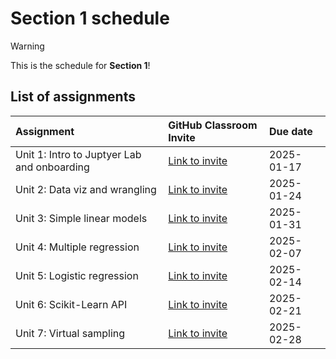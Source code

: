 # Section 1 schedule

> [!WARNING]  
> This is the schedule for **Section 1**!

## List of assignments

| **Assignment** | **GitHub Classroom Invite** | **Due date** |
|:--- |:--- |:--- |
| Unit 1: Intro to Juptyer Lab and onboarding | [Link to invite](https://classroom.github.com/a/RsQMJhHb) | 2025-01-17 |
| Unit 2: Data viz and wrangling | [Link to invite](https://classroom.github.com/a/_Cz-oCMF) | 2025-01-24 |
| Unit 3: Simple linear models | [Link to invite](https://classroom.github.com/a/eWiZ5L_2) | 2025-01-31 |
| Unit 4: Multiple regression | [Link to invite](https://classroom.github.com/a/kqumwJuJ) | 2025-02-07 |
| Unit 5: Logistic regression | [Link to invite](https://classroom.github.com/a/HTk1xFRc) | 2025-02-14 |
| Unit 6: Scikit-Learn API | [Link to invite](https://classroom.github.com/a/bo5twLpa) | 2025-02-21 |
| Unit 7: Virtual sampling | [Link to invite](https://classroom.github.com/a/cjTzC8CO) | 2025-02-28 |
<!-- start of comment
| Unit 8: Bootstrap sampling and confidence intervals | [Link to invite](https://classroom.github.com/a/c1ndoOQt) | 2024-11-01 |
| Unit 9: Hypothesis testing | [Link to invite](https://classroom.github.com/a/dSl9b3SA) | 2024-11-08 |
| Unit 10: Inference for regression | [Link to invite](https://classroom.github.com/a/6e411jU9) | 2024-11-15 | 
| Unit 11: Decision trees | [Link to invite](https://classroom.github.com/a/9Vr1opaU) | 2024-11-22 |
| Unit 12: Non-linear models | [Link to invite](https://classroom.github.com/a/jmKCiwxk) | 2024-12-02 |
| Unit 13: Evaluating model performance| [Link to invite](https://classroom.github.com/a/TKml_hG9) | 2024-12-04 |
end of comment -->
